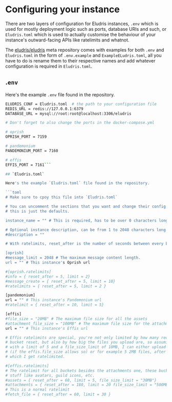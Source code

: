 # Configuring your instance

There are two layers of configuration for Eludris instances, `.env` which is used
for mostly deployment logic such as ports, database URIs and such, or `Eludris.toml`
which is used to actually customise the behaviour of your instance's outward-facing
APIs like ratelimits and whatnot.

The [eludris/eludris](https://github.com/eludris/eludris) meta repository comes with
examples for both `.env` and `Eludris.toml` in the form of `.env.example` and `ExampleELudris.toml`,
all you have to do is rename them to their respective names and add whatever configuration
is required in `Eludris.toml`.

## .`env`

Here's the example `.env` file found in the repository.

```sh
ELUDRIS_CONF = Eludris.toml  # the path to your configuration file
REDIS_URL = redis://127.0.0.1:6379
DATABASE_URL = mysql://root:root@localhost:3306/eludris

# Don't forget to also change the ports in the docker-compose.yml

# oprish
OPRISH_PORT = 7159

# pandemonium
PANDEMONIUM_PORT = 7160

# effis
EFFIS_PORT = 7161```

## `Eludris.toml`

Here's the example `Eludris.toml` file found in the repository.

```toml
# Make sure to cpoy this file into `Eludris.toml`

# You can uncomment the sections that you want and change their config values,
# this is just the defaults.

instance_name = "" # This is required, has to be over 0 characters long.

# Optional instance description, can be from 1 to 2048 characters long.
#description = ""

# With ratelimits, reset_after is the number of seconds between every bucket reset.

[oprish]
#message_limit = 2048 # The maximum message content length.
url = "" # This instance's Oprish url

#[oprish.ratelimits]
#info = { reset_after = 5, limit = 2}
#message_create = { reset_after = 5, limit = 10}
#ratelimits = { reset_after = 5, limit = 2 }

[pandemonium]
url = "" # This instance's Pandemonium url
#ratelimit = { reset_after = 10, limit = 5}

[effis]
#file_size = "20MB" # The maximum file size for all the assets
#attachment_file_size = "100MB" # The maximum file size for the attachment bucket
url = "" # This instance's Effis url

# Effis ratelimits are special, you're not only limited by how many requests per
# bucket reset, but also by how big the files you upload are, so assuming a ratelimit
# with a limit of 5 and a file_size_limit of 10MB, I can either upload 1 10MB file
# (if the effis.file_size allows so) or for example 5 2MB files, after either of
# which I get ratelimited.

#[effis.ratelimits]
# The ratelimit for all buckets besides the attachments one, these buckets are
# stuff like avatars, guild icons, etc.
#assets = { reset_after = 60, limit = 5, file_size_limit = "30MB"}
#attachments = { reset_after = 180, limit = 20 file_size_limit = "500MB" }
# This is a normal ratelimit
#fetch_file = { reset_after = 60, limit = 30 }
```
